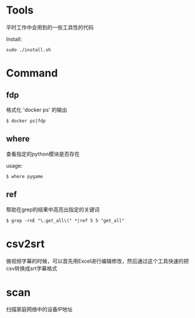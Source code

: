 Tools
=====

平时工作中会用到的一些工具性的代码

Install:

```
sudo ./install.sh
```

# Command

## fdp

格式化 'docker ps' 的输出

```
$ docker ps|fdp
```



## where

查看指定的python模块是否存在

usage:

``` 
$ where pygame
```

## ref

帮助在grep的结果中高亮出指定的关键词


```
$ grep -rnE "\.get_all\(" *|ref 5 5 "get_all"
```

# csv2srt

做视频字幕的时候，可以首先用Excel进行编辑修改，然后通过这个工具快速的把csv转换成srt字幕格式

# scan

扫描家庭网络中的设备IP地址
